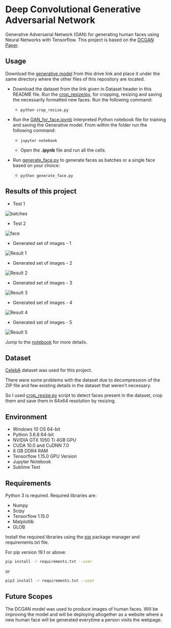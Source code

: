 # Deep Convolutional Generative Adversarial Network

Generative Adversarial Network (GAN) for generating human faces using Neural Networks with Tensorflow. This project is based on the [DCGAN Paper](https://arxiv.org/abs/1511.06434).

## Usage

Download the [generative model](https://drive.google.com/open?id=1SkJqtVYX3eDs_9yg9G0C7xaiYCSgNQNc) from this drive link and place it under the same directory where the other files of this repository are located.

* Download the dataset from the link given in Dataset header in this README file. Run the [crop_resize/py](crop_resize.py), for cropping, resizing and saving the necessarily formatted new faces. Run the following command:

    * `python crop_resize.py`

* Run the [GAN_for_face.ipynb](GAN_for_face.ipynb) Interpreted Python notebook file for training and saving the Generative model. From within the folder run the following command:

    * `jupyter notebook`

    * Open the **.ipynb** file and run all the cells.

* Run [generate_face.py](generate_face.py) to generate faces as batches or a single face based on your choice:

    * `python generate_face.py`

## Results of this project

* Test 1

![batches](image/batches.png)

* Test 2

![face](image/face.png)

* Generated set of images - 1

![Result 1](image/sample28900.png)

* Generated set of images - 2

![Result 2](image/sample30000.png)

* Generated set of images - 3

![Result 3](image/sample30900.png)

* Generated set of images - 4

![Result 4](image/sample31200.png)

* Generated set of images - 5

![Result 5](image/sample31400.png)

Jump to the [notebook](GAN_for_face.ipynb) for more details.

## Dataset

[CelebA](http://mmlab.ie.cuhk.edu.hk/projects/CelebA.html) dataset was used for this project.

There were some problems with the dataset due to decompression of the ZIP file and few existing details in the dataset that weren't necessary.

So I used [crop_resize.py](crop_resize.py) script to detect faces present in the dataset, crop them and save them in 64x64 resolution by resizing.

## Environment

* Windows 10 OS 64-bit
* Python 3.6.8 64-bit
* NVIDIA GTX 1050 Ti 4GB GPU
* CUDA 10.0 and CuDNN 7.0
* 8 GB DDR4 RAM
* Tensorflow 1.15.0 GPU Version
* Jupyter Notebook
* Sublime Text

## Requirements

Python 3 is required. Required libraries are:

* Numpy
* Scipy
* Tensorflow 1.15.0
* Matplotlib
* GLOB

Install the required libraries using the [pip](https://pip.pypa.io/en/stable/) package manager and requirements.txt file.

For pip version 19.1 or above:

~~~bash
pip install -r requirements.txt --user
~~~

or

~~~bash
pip3 install -r requirements.txt --user
~~~

## Future Scopes

The DCGAN model was used to produce images of human faces. Will be improving the model and will be deploying altogether as a website where a new human face will be generated everytime a person visits the webpage.